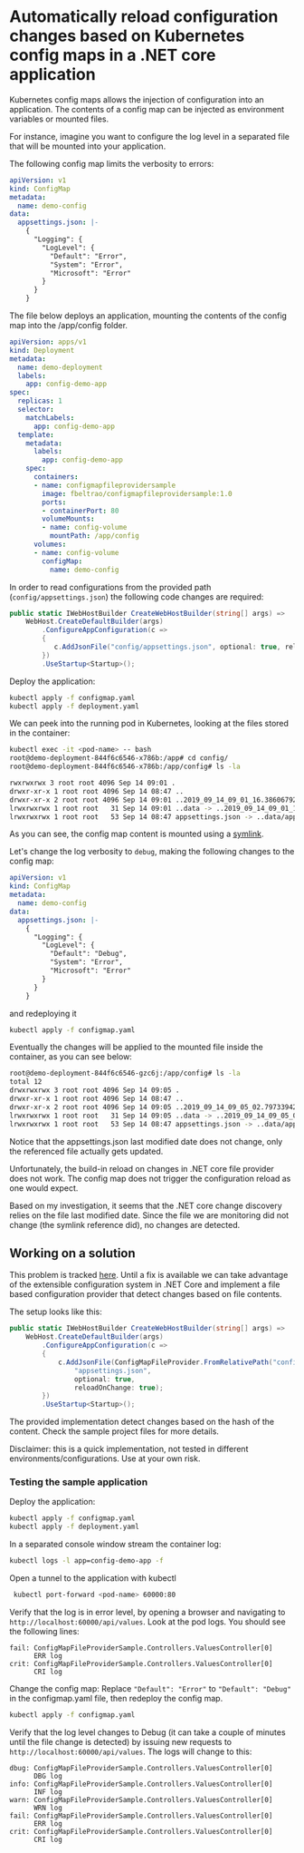 # Automatically reload configuration changes based on Kubernetes config maps in a .NET core application

Kubernetes config maps allows the injection of configuration into an application. The contents of a config map can be injected as environment variables or mounted files.

For instance, imagine you want to configure the log level in a separated file that will be mounted into your application.

The following config map limits the verbosity to errors: 

```yaml
apiVersion: v1
kind: ConfigMap
metadata:
  name: demo-config
data:
  appsettings.json: |-
    {
      "Logging": {
        "LogLevel": {
          "Default": "Error",
          "System": "Error",
          "Microsoft": "Error"
        }
      }
    }
```

The file below deploys an application, mounting the contents of the config map into the /app/config folder.

```yaml
apiVersion: apps/v1
kind: Deployment
metadata:
  name: demo-deployment
  labels:
    app: config-demo-app
spec:
  replicas: 1
  selector:
    matchLabels:
      app: config-demo-app
  template:
    metadata:
      labels:
        app: config-demo-app
    spec:
      containers:
      - name: configmapfileprovidersample
        image: fbeltrao/configmapfileprovidersample:1.0
        ports:
        - containerPort: 80
        volumeMounts:
        - name: config-volume
          mountPath: /app/config
      volumes:
      - name: config-volume
        configMap:
          name: demo-config
```

In order to read configurations from the provided path (`config/appsettings.json`) the following code changes are required:

```c#
public static IWebHostBuilder CreateWebHostBuilder(string[] args) =>
    WebHost.CreateDefaultBuilder(args)
        .ConfigureAppConfiguration(c =>
        {
           c.AddJsonFile("config/appsettings.json", optional: true, reloadOnChange: true);
        })
        .UseStartup<Startup>();
```


Deploy the application:
```bash
kubectl apply -f configmap.yaml
kubectl apply -f deployment.yaml
```

We can peek into the running pod in Kubernetes, looking at the files stored in the container:

```bash
kubectl exec -it <pod-name> -- bash
root@demo-deployment-844f6c6546-x786b:/app# cd config/
root@demo-deployment-844f6c6546-x786b:/app/config# ls -la

rwxrwxrwx 3 root root 4096 Sep 14 09:01 .
drwxr-xr-x 1 root root 4096 Sep 14 08:47 ..
drwxr-xr-x 2 root root 4096 Sep 14 09:01 ..2019_09_14_09_01_16.386067924
lrwxrwxrwx 1 root root   31 Sep 14 09:01 ..data -> ..2019_09_14_09_01_16.386067924
lrwxrwxrwx 1 root root   53 Sep 14 08:47 appsettings.json -> ..data/appsettings.json
```

As you can see, the config map content is mounted using a [symlink](https://en.wikipedia.org/wiki/Symbolic_link). 

Let's change the log verbosity to `debug`, making the following changes to the config map:

```yaml
apiVersion: v1
kind: ConfigMap
metadata:
  name: demo-config
data:
  appsettings.json: |-
    {
      "Logging": {
        "LogLevel": {
          "Default": "Debug",
          "System": "Error",
          "Microsoft": "Error"
        }
      }
    }
```
and redeploying it

```bash
kubectl apply -f configmap.yaml
```

Eventually the changes will be applied to the mounted file inside the container, as you can see below:

```bash
root@demo-deployment-844f6c6546-gzc6j:/app/config# ls -la
total 12
drwxrwxrwx 3 root root 4096 Sep 14 09:05 .
drwxr-xr-x 1 root root 4096 Sep 14 08:47 ..
drwxr-xr-x 2 root root 4096 Sep 14 09:05 ..2019_09_14_09_05_02.797339427
lrwxrwxrwx 1 root root   31 Sep 14 09:05 ..data -> ..2019_09_14_09_05_02.797339427
lrwxrwxrwx 1 root root   53 Sep 14 08:47 appsettings.json -> ..data/appsettings.json
```

Notice that the appsettings.json last modified date does not change, only the referenced file actually gets updated.

Unfortunately, the build-in reload on changes in .NET core file provider does not work. The config map does not trigger the configuration reload as one would expect.

Based on my investigation, it seems that the .NET core change discovery relies on the file last modified date. Since the file we are monitoring did not change (the symlink reference did), no changes are detected.

## Working on a solution

This problem is tracked [here](https://github.com/aspnet/Extensions/issues/1175). Until a fix is available we can take advantage of the extensible configuration system in .NET Core and implement a file based configuration provider that detect changes based on file contents.

The setup looks like this:
```c#
public static IWebHostBuilder CreateWebHostBuilder(string[] args) =>
    WebHost.CreateDefaultBuilder(args)
        .ConfigureAppConfiguration(c =>
        {
            c.AddJsonFile(ConfigMapFileProvider.FromRelativePath("config"), 
                "appsettings.json", 
                optional: true, 
                reloadOnChange: true);
        })
        .UseStartup<Startup>();
```

The provided implementation detect changes based on the hash of the content. Check the sample project files for more details.

Disclaimer: this is a quick implementation, not tested in different environments/configurations. Use at your own risk.

### Testing the sample application

Deploy the application:
```bash
kubectl apply -f configmap.yaml
kubectl apply -f deployment.yaml
```

In a separated console window stream the container log:
```bash
kubectl logs -l app=config-demo-app -f
```

Open a tunnel to the application with kubectl
```bash
 kubectl port-forward <pod-name> 60000:80
```

Verify that the log is in error level, by opening a browser and navigating to `http://localhost:60000/api/values`. Look at the pod logs. You should see the following lines:
```log
fail: ConfigMapFileProviderSample.Controllers.ValuesController[0]
      ERR log
crit: ConfigMapFileProviderSample.Controllers.ValuesController[0]
      CRI log
```

Change the config map:
Replace `"Default": "Error"` to `"Default": "Debug"` in the configmap.yaml file, then redeploy the config map.
```bash
kubectl apply -f configmap.yaml
```

Verify that the log level changes to Debug (it can take a couple of minutes until the file change is detected) by issuing new requests to `http://localhost:60000/api/values`. The logs will change to this:
```log
dbug: ConfigMapFileProviderSample.Controllers.ValuesController[0]
      DBG log
info: ConfigMapFileProviderSample.Controllers.ValuesController[0]
      INF log
warn: ConfigMapFileProviderSample.Controllers.ValuesController[0]
      WRN log
fail: ConfigMapFileProviderSample.Controllers.ValuesController[0]
      ERR log
crit: ConfigMapFileProviderSample.Controllers.ValuesController[0]
      CRI log
```